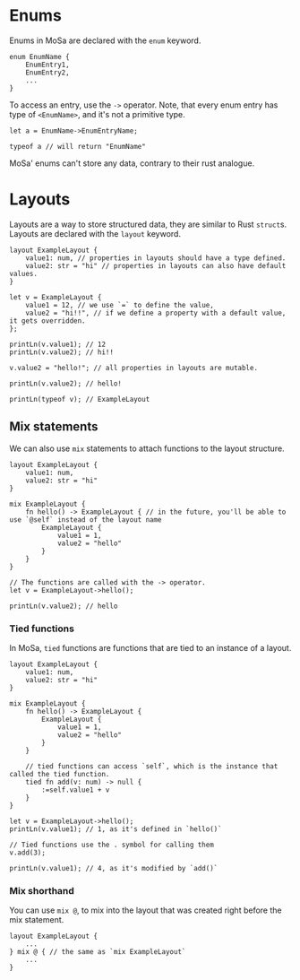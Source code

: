 # Enums
Enums in MoSa are declared with the `enum` keyword.
```mosa
enum EnumName {
    EnumEntry1,
    EnumEntry2,
    ...
}
```
To access an entry, use the `->` operator. 
Note, that every enum entry has type of `<EnumName>`, and it's not a primitive type.
```mosa
let a = EnumName->EnumEntryName;

typeof a // will return "EnumName"
```
MoSa' enums can't store any data, contrary to their rust analogue.

# Layouts
Layouts are a way to store structured data, they are similar to Rust `struct`s.
Layouts are declared with the `layout` keyword.
````mosa
layout ExampleLayout {
    value1: num, // properties in layouts should have a type defined.
    value2: str = "hi" // properties in layouts can also have default values.
}

let v = ExampleLayout {
    value1 = 12, // we use `=` to define the value,
    value2 = "hi!!", // if we define a property with a default value, it gets overridden.
};

printLn(v.value1); // 12
printLn(v.value2); // hi!!

v.value2 = "hello!"; // all properties in layouts are mutable.

printLn(v.value2); // hello!

printLn(typeof v); // ExampleLayout
````
## Mix statements
We can also use `mix` statements to attach functions to the layout structure.
```mosa
layout ExampleLayout {
    value1: num, 
    value2: str = "hi"
}

mix ExampleLayout {
    fn hello() -> ExampleLayout { // in the future, you'll be able to use `@self` instead of the layout name
        ExampleLayout {
            value1 = 1,
            value2 = "hello"  
        }
    }
}

// The functions are called with the -> operator.
let v = ExampleLayout->hello();

printLn(v.value2); // hello
```
### Tied functions
In MoSa, `tied` functions are functions that are tied to an instance of a layout.
```mosa
layout ExampleLayout {
    value1: num,
    value2: str = "hi"
}

mix ExampleLayout {
    fn hello() -> ExampleLayout {
        ExampleLayout {
            value1 = 1,
            value2 = "hello"
        }
    }
    
    // tied functions can access `self`, which is the instance that called the tied function.
    tied fn add(v: num) -> null {
        :=self.value1 + v
    }
}

let v = ExampleLayout->hello();
printLn(v.value1); // 1, as it's defined in `hello()`

// Tied functions use the . symbol for calling them
v.add(3);

printLn(v.value1); // 4, as it's modified by `add()`
```

### Mix shorthand
You can use `mix @`, to mix into the layout that was created right before the mix statement.
```mosa
layout ExampleLayout {
    ...
} mix @ { // the same as `mix ExampleLayout`
    ...
}
```